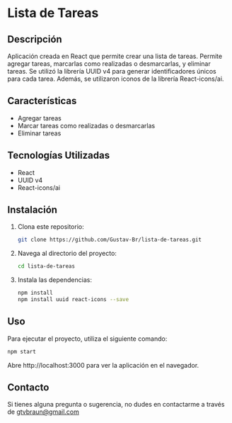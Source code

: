 # Lista de Tareas

## Descripción

Aplicación creada en React que permite crear una lista de tareas. Permite agregar tareas, marcarlas como realizadas o desmarcarlas, y eliminar tareas. Se utilizó la librería UUID v4 para generar identificadores únicos para cada tarea. Además, se utilizaron iconos de la librería React-icons/ai.

## Características

- Agregar tareas
- Marcar tareas como realizadas o desmarcarlas
- Eliminar tareas

## Tecnologías Utilizadas

- React
- UUID v4
- React-icons/ai

## Instalación

1. Clona este repositorio:
   ```bash
   git clone https://github.com/Gustav-Br/lista-de-tareas.git

2. Navega al directorio del proyecto: 
   ```bash
   cd lista-de-tareas

3. Instala las dependencias:
   ```bash
   npm install
   npm install uuid react-icons --save

## Uso

 Para ejecutar el proyecto, utiliza el siguiente comando:
   ```bash
   npm start
   ```

Abre http://localhost:3000 para ver la aplicación en el navegador.


## Contacto

Si tienes alguna pregunta o sugerencia, no dudes en contactarme a través de gtvbraun@gmail.com 


